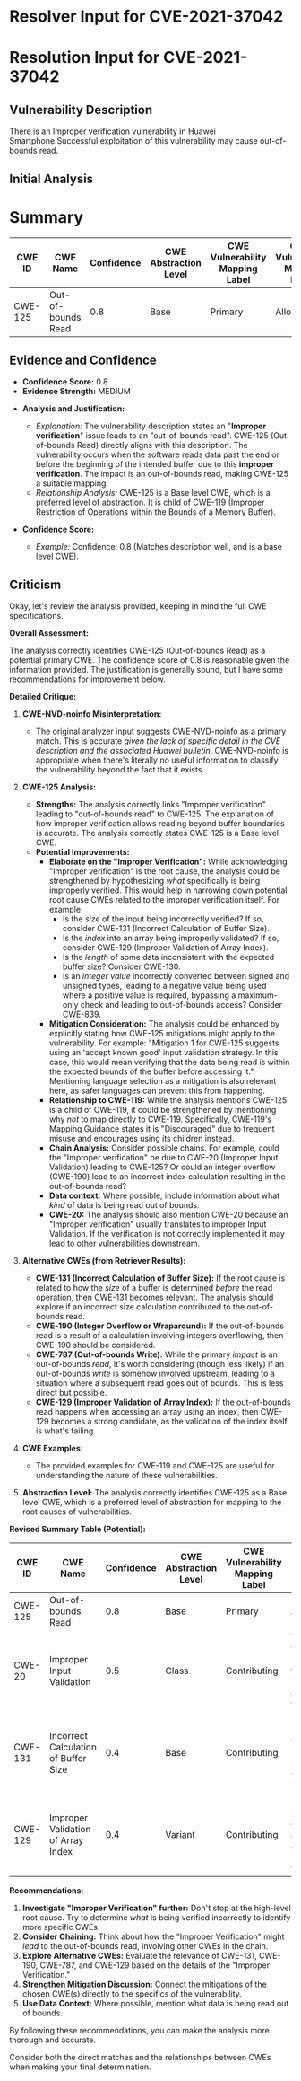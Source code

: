 # Resolver Input for CVE-2021-37042

# Resolution Input for CVE-2021-37042

## Vulnerability Description
There is an Improper verification vulnerability in Huawei Smartphone.Successful exploitation of this vulnerability may cause out-of-bounds read.

## Initial Analysis
# Summary
| CWE ID | CWE Name | Confidence | CWE Abstraction Level | CWE Vulnerability Mapping Label | CWE-Vulnerability Mapping Notes |
|---|---|---|---|---|---|
| CWE-125 | Out-of-bounds Read | 0.8 | Base | Primary | Allowed |

## Evidence and Confidence

*   **Confidence Score:** 0.8
*   **Evidence Strength:** MEDIUM

- **Analysis and Justification:**  
  - *Explanation:* The vulnerability description states an "**Improper verification**" issue leads to an "out-of-bounds read". CWE-125 (Out-of-bounds Read) directly aligns with this description. The vulnerability occurs when the software reads data past the end or before the beginning of the intended buffer due to this **improper verification**. The impact is an out-of-bounds read, making CWE-125 a suitable mapping.
  - *Relationship Analysis:* CWE-125 is a Base level CWE, which is a preferred level of abstraction. It is child of CWE-119 (Improper Restriction of Operations within the Bounds of a Memory Buffer).

- **Confidence Score:**
  - *Example:* Confidence: 0.8 (Matches description well, and is a base level CWE).

## Criticism
Okay, let's review the analysis provided, keeping in mind the full CWE specifications.

**Overall Assessment:**

The analysis correctly identifies CWE-125 (Out-of-bounds Read) as a potential primary CWE. The confidence score of 0.8 is reasonable given the information provided. The justification is generally sound, but I have some recommendations for improvement below.

**Detailed Critique:**

1.  **CWE-NVD-noinfo Misinterpretation:**

    *   The original analyzer input suggests CWE-NVD-noinfo as a primary match. This is accurate *given the lack of specific detail in the CVE description and the associated Huawei bulletin*. CWE-NVD-noinfo is appropriate when there's literally no useful information to classify the vulnerability beyond the fact that it exists.

2.  **CWE-125 Analysis:**

    *   **Strengths:** The analysis correctly links "Improper verification" leading to "out-of-bounds read" to CWE-125. The explanation of how improper verification allows reading beyond buffer boundaries is accurate. The analysis correctly states CWE-125 is a Base level CWE.
    *   **Potential Improvements:**
        *   **Elaborate on the "Improper Verification":** While acknowledging "Improper verification" is the root cause, the analysis could be strengthened by hypothesizing *what* specifically is being improperly verified. This would help in narrowing down potential root cause CWEs related to the improper verification itself. For example:
            *   Is the *size* of the input being incorrectly verified?  If so, consider CWE-131 (Incorrect Calculation of Buffer Size).
            *   Is the *index* into an array being improperly validated? If so, consider CWE-129 (Improper Validation of Array Index).
            *   Is the *length* of some data inconsistent with the expected buffer size? Consider CWE-130.
            *   Is an *integer value* incorrectly converted between signed and unsigned types, leading to a negative value being used where a positive value is required, bypassing a maximum-only check and leading to out-of-bounds access? Consider CWE-839.
        *   **Mitigation Consideration:** The analysis could be enhanced by explicitly stating how CWE-125 mitigations might apply to the vulnerability. For example: "Mitigation 1 for CWE-125 suggests using an 'accept known good' input validation strategy.  In this case, this would mean verifying that the data being read is within the expected bounds of the buffer before accessing it."  Mentioning language selection as a mitigation is also relevant here, as safer languages can prevent this from happening.
        *   **Relationship to CWE-119:** While the analysis mentions CWE-125 is a child of CWE-119, it could be strengthened by mentioning why *not* to map directly to CWE-119. Specifically, CWE-119's Mapping Guidance states it is "Discouraged" due to frequent misuse and encourages using its children instead.
        *   **Chain Analysis:**  Consider possible chains. For example, could the "Improper verification" be due to CWE-20 (Improper Input Validation) leading to CWE-125? Or could an integer overflow (CWE-190) lead to an incorrect index calculation resulting in the out-of-bounds read?
        *   **Data context:** Where possible, include information about what *kind* of data is being read out of bounds.
        *   **CWE-20:** The analysis should also mention CWE-20 because an "Improper verification" usually translates to improper Input Validation. If the verification is not correctly implemented it may lead to other vulnerabilities downstream.

3.  **Alternative CWEs (from Retriever Results):**

    *   **CWE-131 (Incorrect Calculation of Buffer Size):**  If the root cause is related to how the *size* of a buffer is determined *before* the read operation, then CWE-131 becomes relevant.  The analysis should explore if an incorrect size calculation contributed to the out-of-bounds read.
    *   **CWE-190 (Integer Overflow or Wraparound):**  If the out-of-bounds read is a result of a calculation involving integers overflowing, then CWE-190 should be considered.
    *   **CWE-787 (Out-of-bounds Write):** While the primary *impact* is an out-of-bounds *read*, it's worth considering (though less likely) if an out-of-bounds *write* is somehow involved upstream, leading to a situation where a subsequent read goes out of bounds. This is less direct but possible.
    *   **CWE-129 (Improper Validation of Array Index):**  If the out-of-bounds read happens when accessing an array using an index, then CWE-129 becomes a strong candidate, as the validation of the index itself is what's failing.

4.  **CWE Examples:**

    *   The provided examples for CWE-119 and CWE-125 are useful for understanding the nature of these vulnerabilities.

5. **Abstraction Level:** The analysis correctly identifies CWE-125 as a Base level CWE, which is a preferred level of abstraction for mapping to the root causes of vulnerabilities.

**Revised Summary Table (Potential):**

| CWE ID  | CWE Name                       | Confidence | CWE Abstraction Level | CWE Vulnerability Mapping Label | CWE-Vulnerability Mapping Notes                                                                                                                     |
| ------- | ------------------------------ | ---------- | ----------------------- | ------------------------------- | ------------------------------------------------------------------------------------------------------------------------------------------------- |
| CWE-125 | Out-of-bounds Read             | 0.8        | Base                    | Primary                         | Allowed                                                                                                                                            |
| CWE-20  | Improper Input Validation   | 0.5        | Class                    | Contributing                    | The "Improper verification" may translate to an improper implementation of the input validation.                                                                                                                              |
| CWE-131 | Incorrect Calculation of Buffer Size             | 0.4        | Base                    | Contributing                         |  If the out-of-bounds read was possible because the buffer's size was calculated incorrectly                                                                                                           |
| CWE-129 | Improper Validation of Array Index             | 0.4        | Variant                    | Contributing                         | If the out-of-bounds read is due to accessing an array with an improperly validated index                                                                                                         |

**Recommendations:**

1.  **Investigate "Improper Verification" further:**  Don't stop at the high-level root cause.  Try to determine *what* is being verified incorrectly to identify more specific CWEs.
2.  **Consider Chaining:** Think about how the "Improper Verification" might *lead* to the out-of-bounds read, involving other CWEs in the chain.
3.  **Explore Alternative CWEs:**  Evaluate the relevance of CWE-131, CWE-190, CWE-787, and CWE-129 based on the details of the "Improper Verification."
4.  **Strengthen Mitigation Discussion:** Connect the mitigations of the chosen CWE(s) directly to the specifics of the vulnerability.
5.  **Use Data Context:**  Where possible, mention what data is being read out of bounds.

By following these recommendations, you can make the analysis more thorough and accurate.

Consider both the direct matches and the relationships between CWEs
when making your final determination.
        